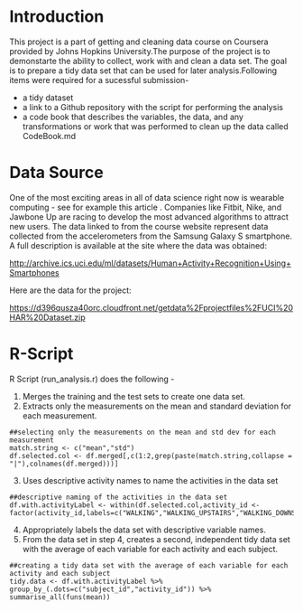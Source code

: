 
# Introduction

This project is a part of getting and cleaning data course on Coursera provided by Johns Hopkins University.The purpose of the project is to demonstarte the ability to collect, work with and clean a data set. The goal is to prepare a tidy data set that can be used for later analysis.Following items were required for a sucessful submission-
* a tidy dataset
* a link to a Github repository with the script for performing the analysis
* a code book that describes the variables, the data, and any transformations or work that was performed to clean up the data called CodeBook.md

# Data Source

One of the most exciting areas in all of data science right now is wearable computing - see for example this article . Companies like Fitbit, Nike, and Jawbone Up are racing to develop the most advanced algorithms to attract new users. The data linked to from the course website represent data collected from the accelerometers from the Samsung Galaxy S smartphone. A full description is available at the site where the data was obtained:

http://archive.ics.uci.edu/ml/datasets/Human+Activity+Recognition+Using+Smartphones

Here are the data for the project:

https://d396qusza40orc.cloudfront.net/getdata%2Fprojectfiles%2FUCI%20HAR%20Dataset.zip

# R-Script
R Script (run_analysis.r) does the following -
1. Merges the training and the test sets to create one data set.
2. Extracts only the measurements on the mean and standard deviation for each measurement.
```
##selecting only the measurements on the mean and std dev for each measurement
match.string <- c("mean","std")
df.selected.col <- df.merged[,c(1:2,grep(paste(match.string,collapse = "|"),colnames(df.merged)))]
```
3. Uses descriptive activity names to name the activities in the data set
```
##descriptive naming of the activities in the data set
df.with.activityLabel <- within(df.selected.col,activity_id <- factor(activity_id,labels=c("WALKING","WALKING_UPSTAIRS","WALKING_DOWNSTAIRS","SITTING","STANDING","LAYING")))
```
4. Appropriately labels the data set with descriptive variable names.
5. From the data set in step 4, creates a second, independent tidy data set with the average of each variable for each activity and each subject.
```
##creating a tidy data set with the average of each variable for each activity and each subject
tidy.data <- df.with.activityLabel %>% group_by_(.dots=c("subject_id","activity_id")) %>% summarise_all(funs(mean))
```
